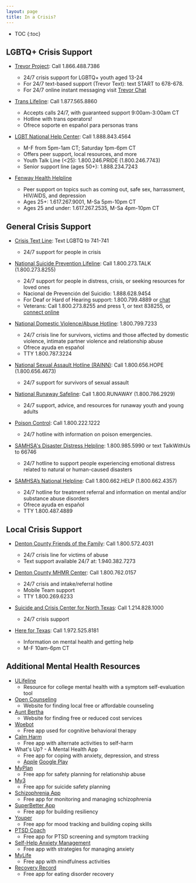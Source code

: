 ```yaml
---
layout: page
title: In a Crisis?
---
```


* TOC
{:toc}

## LGBTQ+ Crisis Support
- [Trevor Project](https://www.thetrevorproject.org/get-help-now/):
Call 1.866.488.7386
    - 24/7 crisis support for LGBTQ+ youth aged 13-24
    - For 24/7 text-based support (Trevor Text): text START to 678-678.
    - For 24/7 online instant messaging visit
    [Trevor Chat](https://www.thetrevorproject.org/help)

- [Trans Lifeline](https://www.translifeline.org/): Call 1.877.565.8860
    - Accepts calls 24/7, with guaranteed support 9:00am-3:00am CT
    - Hotline with trans operators!
    - Ofrece soporte en español para personas trans

- [LGBT National Help Center](http://glbtnationalhelpcenter.org):
Call 1.888.843.4564
    - M-F from 5pm-1am CT; Saturday 1pm-6pm CT
    - Offers peer support, local resources, and more
    - Youth Talk Line (<25): 1.800.246.PRIDE (1.800.246.7743)
    - Senior support line (ages 50+): 1.888.234.7243

- [Fenway Health Helpline](http://fenwayhealth.org/care/wellness-resources/help-lines/)
    - Peer support on topics such as coming out, safe sex, harrassment,
    HIV/AIDS, and depression
    - Ages 25+: 1.617.267.9001, M-Sa 5pm-10pm CT
    - Ages 25 and under: 1.617.267.2535, M-Sa 4pm-10pm CT


## General Crisis Support
- [Crisis Text Line](https://www.crisistextline.org/): Text LGBTQ to 741-741
    - 24/7 support for people in crisis

- [National Suicide Prevention Lifeline](https://suicidepreventionlifeline.org/):
Call 1.800.273.TALK (1.800.273.8255)
    - 24/7 support for people in distress, crisis, or seeking resources for
    loved ones
    - Nacional de Prevención del Suicidio: 1.888.628.9454
    - For Deaf or Hard of Hearing support: 1.800.799.4889 or
    [chat](https://suicidepreventionlifeline.org/chat/)
    - Veterans: Call 1.800.273.8255 and press 1, or text 838255, or
    [connect online](https://www.veteranscrisisline.net/get-help/chat/)

- [National Domestic Violence/Abuse Hotline](https://www.thehotline.org):
1.800.799.7233
    - 24/7 crisis line for survivors, victims and those affected by domestic
    violence, intimate partner violence and relationship abuse
    - Ofrece ayuda en español
    - TTY 1.800.787.3224

- [National Sexual Assault Hotline (RAINN)](https://www.rainn.org):
Call 1.800.656.HOPE (1.800.656.4673)
    - 24/7 support for survivors of sexual assault

- [National Runaway Safeline](https://www.1800runaway.org/): Call
1.800.RUNAWAY (1.800.786.2929)
    - 24/7 support, advice, and resources for runaway youth and young adults

- [Poison Control](https://www.webpoisoncontrol.org/): Call 1.800.222.1222
    - 24/7 hotline with information on poison emergencies.

- [SAMHSA's Disaster Distress Helpline](https://www.samhsa.gov/find-help/disaster-distress-helpline):
1.800.985.5990 or text TalkWithUs to 66746
    - 24/7 hotline to support people experiencing emotional distress related
    to natural or human-caused disasters

- [SAMHSA’s National Helpline](https://www.samhsa.gov/find-help/national-helpline):
Call 1.800.662.HELP (1.800.662.4357)
    - 24/7 hotline for treatment referral and information on mental and/or
    substance abuse disorders
    - Ofrece ayuda en español
    - TTY 1.800.487.4889

## Local Crisis Support

- [Denton County Friends of the Family](https://www.dcfof.org/):
Call 1.800.572.4031
    - 24/7 crisis line for victims of abuse
    - Text support available 24/7 at: 1.940.382.7273

- [Denton County MHMR Center](http://www.dentonmhmr.org/index.html): Call
1.800.762.0157
    - 24/7 crisis and intake/referral hotline
    - Mobile Team support
    - TTY 1.800.269.6233

- [Suicide and Crisis Center for North Texas](https://www.sccenter.org/):
Call 1.214.828.1000
    - 24/7 crisis support

- [Here for Texas](https://www.herefortexas.com/Get-Help-Now.html): Call
1.972.525.8181
    - Information on mental health and getting help
    - M-F 10am-6pm CT

## Additional Mental Health Resources

- [ULifeline](http://www.ulifeline.org/)
    - Resource for college mental health with a symptom self-evaluation tool
- [Open Counseling](https://www.opencounseling.com/)
    - Website for finding local free or affordable counseling
- [Aunt Bertha](https://www.auntbertha.com/)
    - Website for finding free or reduced cost services
- [Woebot](https://woebot.io/)
    - Free app used for cognitive behavioral therapy
- [Calm Harm](https://calmharm.co.uk/)
    - Free app with alternate activities to self-harm
- What's Up? - A Mental Health App
    - Free app for coping with anxiety, depression, and stress
    - [Apple](https://apps.apple.com/us/app/id968251160?mt=8) [Google Play](https://play.google.com/store/apps/details?id=com.jacksontempra.apps.whatsup&hl=en_US)
- [MyPlan](https://www.myplanapp.org/home)
    - Free app for safety planning for relationship abuse
- [My3](https://my3app.org/)
    - Free app for suicide safety planning
- [Schizophrenia App](https://sardaa.org/schizophrenia-app/)
    - Free app for monitoring and managing schizophrenia
- [SuperBetter App](https://www.superbetter.com/)
    - Free app for building resiliency
- [Youper](https://www.youper.ai/)
    - Free app for mood tracking and building coping skills
- [PTSD Coach](https://www.ptsd.va.gov/appvid/mobile/ptsdcoach_app.asp)
    - Free app for PTSD screening and symptom tracking
- [Self-Help Anxiety Management](https://sam-app.org.uk/)
    - Free app with strategies for managing anxiety
- [MyLife](https://my.life/)
    - Free app with mindfulness activities
- [Recovery Record](https://www.recoveryrecord.com/patient_overview)
    - Free app for eating disorder recovery

